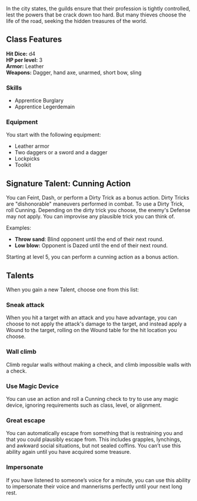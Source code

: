 In the city states, the guilds ensure that their profession is tightly controlled, lest the powers that be crack down too hard. But many thieves choose the life of the road, seeking the hidden treasures of the world.

## Class Features

**Hit Dice:** d4\
**HP per level:** 3\
**Armor:** Leather\
**Weapons:** Dagger, hand axe, unarmed, short bow, sling

### Skills
- Apprentice Burglary
- Apprentice Legerdemain
### Equipment
You start with the following equipment:

- Leather armor
- Two daggers or a sword and a dagger
- Lockpicks
- Toolkit

## Signature Talent: Cunning Action

You can Feint, Dash, or perform a Dirty Trick as a bonus action. Dirty Tricks are "dishonorable" maneuvers performed in combat. To use a Dirty Trick, roll Cunning. Depending on the dirty trick you choose, the enemy's Defense may not apply. You can improvise any plausible trick you can think of.

Examples:

- **Throw sand**: Blind opponent until the end of their next round.
- **Low blow:** Opponent is Dazed until the end of their next round.

Starting at level 5, you can perform a cunning action as a bonus action.

## Talents
When you gain a new Talent, choose one from this list:
### Sneak attack
When you hit a target with an attack and you have advantage, you can choose to not apply the attack's damage to the target, and instead apply a Wound to the target, rolling on the Wound table for the hit location you choose.

### Wall climb
Climb regular walls without making a check, and climb impossible walls with a check.

### Use Magic Device
You can use an action and roll a Cunning check to try to use any magic device, ignoring requirements such as class, level, or alignment.

### Great escape
You can automatically escape from something that is restraining you and that you could plausibly escape from. This includes grapples, lynchings, and awkward social situations, but not sealed coffins. You can’t use this ability again until you have acquired some treasure.

### Impersonate
If you have listened to someone’s voice for a minute, you can use this ability to impersonate their voice and mannerisms perfectly until your next long rest.
